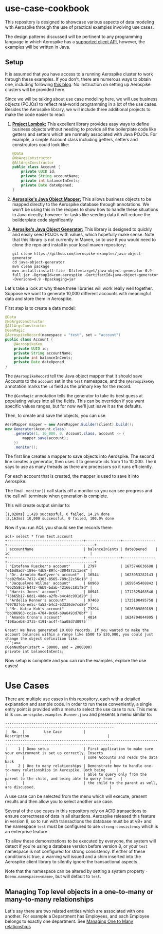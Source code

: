 # use-case-cookbook
This repository is designed to showcase various aspects of data modeling with Aerospike through the use of practical examples involving use cases. 

The design patterns discussed will be pertinent to any programming language in which Aerospike has a [supported client API](https://aerospike.com/docs/develop/client-matrix/), however, the examples will be written in Java.

## Setup
It is assumed that you have access to a running Aerospike cluster to work through these examples. If you don't, there are numerous ways to obtain one, including following [this blog](https://aerospike.com/blog/community-edition-aerolab/). No instruction on setting up Aerospike clusters will be provided here.

Since we will be talking about use case modeling here, we will use business objects (POJOs) to reflect real-world programming in a lot of the use cases. Besides the Aerospike library, we will include three additional projects to make the code easier to read:

1. [**Project Lombok:**](https://projectlombok.org/) This excellent library provides easy ways to define business objects without needing to provide all the boilerplate code like getters and setters which are normally associated with Java POJOs. For example, a simple Account class including getters, setters and constrcutors could look like:
    ```java
    @Data
    @NoArgsConstructor
    @AllArgsConstructor
    public class Account {
        private UUID id;
        private String accountName;
        private int balanceInCents;
        private Date dateOpened;
    }
    ```

2. [**Aerospike's Java Object Mapper:**](https://github.com/aerospike/java-object-mapper) This allows business objects to be mapped directly to the Aerospike database through annotations. We won't be using this in the recipes to show how to handle these situations in Java directly, however for tasks like seeding data it will reduce the boilderplate code significantly

3. [**Aerosike's Java Object Generator:**](https://github.com/aerospike-examples/java-object-generator) This library is designed to quickly and easily seed POJOs with values, which hopefully make sense. Note that this library is not currently in Maven, so to use it you would need to clone the repo and install in your local maven repository:

    ```
    git clone https://github.com/aerospike-examples/java-object-generator
    cd java-object-generator
    mvn clean package
    mvn install:install-file -Dfile=target/java-object-generator-0.9-full.jar -DgroupId=com.aerospike -DartifactId=java-object-generator -Dverions=0.9 -Dpackaging=jar
    ```

Let's take a look at why these three libraries will work really well together. Suppose we want to generate 10,000 different accounts with meaningful data and store them in Aerospike.

First step is to create a data model:
```java
@Data
@NoArgsConstructor
@AllArgsConstructor
@GenMagic
@AerospikeRecord(namespace = "test", set = "account")
public class Account {
    @AerospikeKey
    private UUID id;
    private String accountName;
    private int balanceInCents;
    private Date dateOpened;
}
```
The `@AerospikeRecord` tell the Java object mapper that it should save Accounts to the `account` set in the `test` namespace, and the `@AerospikeKey` annotation marks the `id` field as the primary key for the record.

The `@GenMagic` annotation tells the generator to take its best guess at populating values into all the fields. This can be overriden if you want specific values ranges, but for now we'll just leave it as the defaults.

Then, to create and save the objects, you can use:
```java
AeroMapper mapper = new AeroMapper.Builder(client).build();
new Generator(Account.class)
    .generate(1, 10_000, 0, Account.class, account -> {
        mapper.save(account);
    })
    .monitor();
```

The first line creates a mapper to save objects into Aerospike. The second line creates a generator, then uses it to generate ids from 1 to 10,000. The `0` says to use as many threads as there are processors so it runs efficiently. 

For each account that is created, the mapper is used to save it into Aerospike. 

The final `.monitor()` call starts off a monitor so you can see progress and the call will terminate when generation is complete.

This will create output similar to:
```
[1,028ms] 1,420 successful, 0 failed, 14.2% done 
[2,163ms] 10,000 successful, 0 failed, 100.0% done 
```

Now if you run AQL you should see the records there:
```
aql> select * from test.account
+-----------------------------------+----------------+---------------+----------------------------------------+
| accountName                       | balanceInCents | dateOpened    | id                                     |
+-----------------------------------+----------------+---------------+----------------------------------------+
| "Estefana Ruecker's account"      | 2797           | 1675746636688 | "e16d8ad7-189e-4db8-89fc-d004873c1ae8" |
| "Dr. Arnoldo MacGyver's account"  | 16544          | 1623953282143 | "ce02fb64-7d72-4303-8565-789c22c56c18" |
| "Jacquelyne Willms' account"      | 60960          | 1659545408842 | "062558c2-6472-46b9-bdab-42166c181f8d" |
| "Harris Jones' account"           | 80941          | 1712325468546 | "75b65b17-6dd1-48de-a2fb-b4c4dc901d20" |
| "Ardelia Renner's account"        | 97460          | 1725100495758 | "09703fc6-ee5c-4a52-b4c3-63330de7cd8e" |
| "Mr. Katia Kub's account"         | 73294          | 1626309869169 | "bb386963-cc2a-4784-8c6d-b9a0493d78bf" |
| "Amanda Crona's account"          | 4814           | 1624704844905 | "198aceb8-3735-4191-ac4f-4aa08d7d0975```

Great! We have generated 10,000 records. If you wanted to make the account balances within a range like $500 to $20,000, you could just change the object definition like:
```java
@GenNumber(start = 50000, end = 2000000)
private int balanceInCents;
```
Now setup is complete and you can run the examples, explore the use cases!

# Use Cases
There are multiple use cases in this repository, each with a detailed explanation and sample code. In order to run these conveniently, a single entry point is provided with a menu to select the use case to run. This menu is is `com.aerospike.examples.Runner.java` and presents a menu similar to:

```
------------------------------------------------------------------------------------------------------------------------
|  No.  |         Use Case          |                                   Description                                    |
------------------------------------------------------------------------------------------------------------------------
|     1 | Demo setup                | First application to make sure your environment is set up correctly. Inserts     |
|       |                           | some Accounts and reads the data back                                            |
|     2 | One to many relationships | Demonstrate how to handle one-to-many relationships in Aerospike. Both being     |
|       |                           | able to query only from the parent to the child, and being able to query from    |
|       |                           | the child to the parent as well, are discussed.                                  |
```
A use case can be selected from the menu which will execute, present results and then allow you to select another use case.

Several of the use cases in this repository rely on ACID transactions to ensure correctness of data in all situations. Aerospike released this feature in version 8, so to run with transactions the database must be at v8+ and the namespace `test` must be configured to use `strong-consistency` which is an enterprise feature.

To allow these demonstrations to be executed by everyone, the system will detect if you're using a database version before version 8, or your `test` namespace is not configured for strong consistency. If either of these conditions is true, a warning will issued and a shim inserted into the Aerospike client library to silently ignore the transactional aspects.

Note that the namespace can be altered by setting a system property `-Ddemo.namespace=<name>`, but will default to `test`.

## Managing Top level objects in a one-to-many or many-to-many relationships
Let's say there are two related entities which are associated with one another. For example a Department has Employees, and each Employee belongs to exactly one department. See [Managing One to Many relationships](UseCases/one-to-many-relationships.md)
